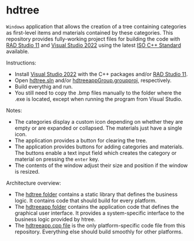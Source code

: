 # hdtree
`Windows` application that allows the creation of a tree containing categories as first-level items and materials contained by these categories.
This repository provides fully-working project files for building the code with [RAD Studio 11](https://www.embarcadero.com/products/cbuilder) and [Visual Studio 2022](https://visualstudio.microsoft.com/vs/community/) using the latest [ISO C++ Standard](https://www.google.com/search?q=iso+C%2B%2B) available.

Instructions:
- Install [Visual Studio 2022](https://visualstudio.microsoft.com/vs/community/) with the C++ packages and/or [RAD Studio 11](https://www.embarcadero.com/products/cbuilder).
- Open [hdtree.sln](./hdtree.sln) and/or [hdtreeappGroup.groupproj](./hdtreeappGroup.groupproj), respectively.
- Build everythig and run.
- You still need to copy the .bmp files manually to the folder where the .exe is located, except when running the program from Visual Studio.

Notes:
- The categories display a custom icon depending on whether they are empty or are expanded or collapsed. The materials just have a single icon.
- The application provides a button for clearing the tree.
- The application provides buttons for adding categories and materials. The buttons enable a text input field which creates the category or material on pressing the `enter` key.
- The contents of the window adjust their size and position if the window is resized.

Architecture overview:
- The [hdtree folder](https://github.com/asm128/hdtree/tree/master/hdtree) contains a static library that defines the business logic. It contains code that should build for every platform.
- The [hdtreeapp folder](https://github.com/asm128/hdtree/tree/master/hdtreeapp) contains the application code that defines the graphical user interface. It provides a system-specific interface to the business logic provided by htree. 
- The [hdtreeapp.cpp file](https://github.com/asm128/hdtree/blob/master/hdtreeapp/hdtreeapp.cpp) is the only platform-specific code file from this repository. Everything else should build smoothly for other platforms.

